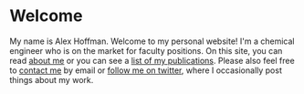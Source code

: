 # Welcome

My name is Alex Hoffman. Welcome to my personal website! I'm a chemical engineer who is on the market for faculty positions. On this site, you can read [about me](about) or you can see a [list of my publications](publications). Please also feel free to [contact me](contact) by email or [follow me on twitter](www.twitter.com/ajhoffman1229), where I occasionally post things about my work.

<!--I'm attending this year's AIChE conference, where I'll be giving three talks and a presenting a poster at the faculty candidate session. Here are the details:

1. "Computational assessment of catalytic materials" in the faculty candidate poster session&mdash;Poster 92, 1:00 to 3:00 PM Sunday, 13 Nov 2022 in North Hall E
2. "Origins of Changes in Methanol Dehydration Turnover Rates on Br&oslash;nsted Acid Sites in Zeolites with Different Al Distributions" in Fundamentals of Catalysis and Surface Science II: Zeolites and acid catalysis &mdash;12:48 to 1:06 PM Monday, 14 Nov 2022 in N-128B
3. "Mapping Interactions between Cationic Structure-Directing Agents and Framework Anions in Zeolites Using Computational Tools" in Microporous and Mesoporous Materials III: Structure&mdash;1:42 to 2:00 PM Monday, 14 Nov 2022 in N-128A
4. "Characterizing Rh Single-Atom Catalysts on γ-Al<sub>2</sub>O<sub>3</sub> Using Density Functional Theory and CO Probe Molecule IR Spectroscopy" in Catalyst Design, Synthesis, and Characterization VI: Structure/activity relationships II&mdash;5:00 to 5:18 PM Tuesday, 14 Nov 2022 in N-127C

I hope to see you there!

Update (2023-11-04): this repository will be archived because I'm redesigning my website using a new template.-->
